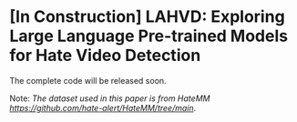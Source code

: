 # [In Construction] LAHVD: Exploring Large Language Pre-trained Models for Hate Video Detection
The complete code will be released soon.

<!--## 1. Introduction
This repository contains the code for our paper "LAHVD: Exploring Large Language Pre-trained Models for Hate Video Detection". Run `eval.py` to obtain the results of our proposed LAHVD method.-->



Note: *The dataset used in this paper is from HateMM https://github.com/hate-alert/HateMM/tree/main*.
